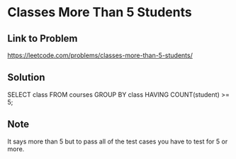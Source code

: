 # Classes More Than 5 Students

## Link to Problem
https://leetcode.com/problems/classes-more-than-5-students/

## Solution
SELECT class
FROM courses
GROUP BY class
HAVING COUNT(student) >= 5;

## Note
It says more than 5 but to pass all of the test cases you have to test for 5 or more.
